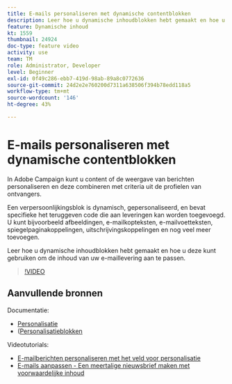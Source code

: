 ```yaml
---
title: E-mails personaliseren met dynamische contentblokken
description: Leer hoe u dynamische inhoudblokken hebt gemaakt en hoe u deze kunt gebruiken om de inhoud van uw e-maillevering aan te passen.
feature: Dynamische inhoud
kt: 1559
thumbnail: 24924
doc-type: feature video
activity: use
team: TM
role: Administrator, Developer
level: Beginner
exl-id: 0f49c286-ebb7-419d-98ab-89a8c0772636
source-git-commit: 24d2e2e760200d7311a638506f394b78edd118a5
workflow-type: tm+mt
source-wordcount: '146'
ht-degree: 43%

---
```



# E-mails personaliseren met dynamische contentblokken

In Adobe Campaign kunt u content of de weergave van berichten personaliseren en deze combineren met criteria uit de profielen van ontvangers.

Een verpersoonlijkingsblok is dynamisch, gepersonaliseerd, en bevat specifieke het teruggeven code die aan leveringen kan worden toegevoegd. U kunt bijvoorbeeld afbeeldingen, e-mailkopteksten, e-mailvoetteksten, spiegelpaginakoppelingen, uitschrijvingskoppelingen en nog veel meer toevoegen.

Leer hoe u dynamische inhoudblokken hebt gemaakt en hoe u deze kunt gebruiken om de inhoud van uw e-maillevering aan te passen.


>[!VIDEO](https://video.tv.adobe.com/v/24924?quality=12)

## Aanvullende bronnen

Documentatie:

* [Personalisatie](https://experienceleague.adobe.com/docs/campaign-classic/using/sending-messages/personalizing-deliveries/about-personalization.html)
* ([Personalisatieblokken](https://experienceleague.adobe.com/docs/campaign-classic/using/sending-messages/personalizing-deliveries/personalization-blocks.html)

Videotutorials:

* [E-mailberichten personaliseren met het veld voor personalisatie](/help/sending-messages/email-channel/personalizing-emails-using-personalization-fields.md)
* [E-mails aanpassen - Een meertalige nieuwsbrief maken met voorwaardelijke inhoud](/help/sending-messages/email-channel/personalizing-emails-create-a-multi-lingual-newsletter-using-conditional-content.md)
